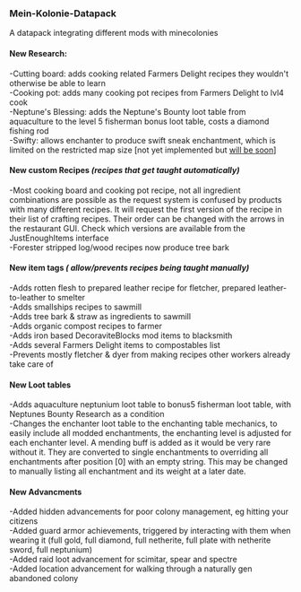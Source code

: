 ### Mein-Kolonie-Datapack
A datapack integrating different mods with minecolonies

#### New Research:
  -Cutting board: adds cooking related Farmers Delight recipes they wouldn't otherwise be able to learn  
  -Cooking pot: adds many cooking pot recipes from Farmers Delight to lvl4 cook   
  -Neptune's Blessing: adds the Neptune's Bounty loot table from  aquaculture to the level 5 fisherman bonus loot table, costs a diamond fishing rod  
  -Swifty: allows enchanter to produce swift sneak enchantment, which is limited on the restricted map size [not yet implemented but [will be soon](https://github.com/ldtteam/minecolonies/pull/8929)]  
    
#### New custom Recipes   *(recipes that get taught automatically)* 
  -Most cooking board and cooking pot recipe, not all ingredient combinations are possible as the request system is confused by products with many different recipes. It will request the first version of the recipe in their list of crafting recipes. Their order can be changed with the arrows in the restaurant GUI. Check which versions are available from the JustEnoughItems interface  
  -Forester stripped log/wood recipes now produce tree bark  
    
#### New item tags   *( allow/prevents recipes being taught manually)* 
  -Adds rotten flesh to prepared leather recipe for fletcher, prepared leather-to-leather to smelter  
  -Adds smallships recipes to sawmill  
  -Adds tree bark & straw as ingredients to sawmill  
  -Adds organic compost recipes to farmer  
  -Adds iron based DecoraviteBlocks mod items to blacksmith  
  -Adds several Farmers Delight items to compostables list  
  -Prevents mostly fletcher & dyer from making recipes other workers already take care of  

#### New Loot tables
-Adds aquaculture neptunium loot table to bonus5 fisherman loot table, with Neptunes Bounty Research as a condition  
-Changes the enchanter loot table to the enchanting table mechanics, to easily include all modded enchantments, the enchanting level is adjusted for each enchanter level. A mending buff is added as it would be very rare without it. They are converted to single enchantments to overriding all enchantments after position [0] with an empty string. This may be changed to manually listing all enchantment and its weight at a later date.  

#### New Advancments
-Added hidden advancements for poor colony management, eg hitting your citizens  
-Added guard armor achievements, triggered by interacting with them when wearing it (full gold, full diamond, full netherite, full plate with netherite sword, full neptunium)  
-Added raid loot advancement for scimitar, spear and spectre  
-Added location advancement for walking through a naturally gen abandoned colony
